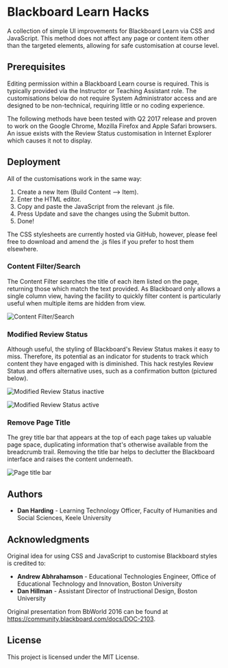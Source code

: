 # Blackboard Learn Hacks

A collection of simple UI improvements for Blackboard Learn via CSS and JavaScript. This method does not affect any page or content item other than the targeted elements, allowing for safe customisation at course level.  

## Prerequisites

Editing permission within a Blackboard Learn course is required. This is typically provided via the Instructor or Teaching Assistant role. The customisations below do not require System Administrator access and are designed to be non-technical, requiring little or no coding experience.

The following methods have been tested with Q2 2017 release and proven to work on the Google Chrome, Mozilla Firefox and Apple Safari browsers. An issue exists with the Review Status customisation in Internet Explorer which causes it not to display.   

## Deployment

All of the customisations work in the same way: 

1. Create a new Item (Build Content --> Item).
2. Enter the HTML editor. 
3. Copy and paste the JavaScript from the relevant .js file. 
4. Press Update and save the changes using the Submit button.
5. Done! 

The CSS stylesheets are currently hosted via GitHub, however, please feel free to download and amend the .js files if you prefer to host them elsewhere.

### Content Filter/Search

The Content Filter searches the title of each item listed on the page, returning those which match the text provided. As Blackboard only allows a single column view, having the facility to quickly filter content is particularly useful when multiple items are hidden from view.  

![Content Filter/Search](https://goo.gl/m6XedG)

### Modified Review Status

Although useful, the styling of Blackboard's Review Status makes it easy to miss. Therefore, its potential as an indicator for students to track which content they have engaged with is diminished. This hack restyles Review Status and offers alternative uses, such as a confirmation button (pictured below). 

![Modified Review Status inactive](https://goo.gl/cf4HVH)

![Modified Review Status active](https://goo.gl/VrvSvk)

### Remove Page Title

The grey title bar that appears at the top of each page takes up valuable page space, duplicating information that's otherwise available from the breadcrumb trail. Removing the title bar helps to declutter the Blackboard interface and raises the content underneath.

![Page title bar](https://goo.gl/IibW2v)

## Authors

* **Dan Harding** - Learning Technology Officer, Faculty of Humanities and Social Sciences, Keele University

## Acknowledgments

Original idea for using CSS and JavaScript to customise Blackboard styles is credited to:  
* **Andrew Abhrahamson** - Educational Technologies Engineer, Office of Educational Technology and Innovation, Boston University
* **Dan Hillman** - Assistant Director of Instructional Design, Boston University

Original presentation from BbWorld 2016 can be found at https://community.blackboard.com/docs/DOC-2103. 

## License

This project is licensed under the MIT License.
